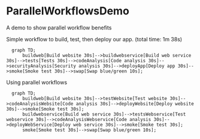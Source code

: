 # ParallelWorkflowsDemo
A demo to show parallel workflow benefits

Simple workflow to build, test, then deploy our app. (total time: 1m 38s)
```mermaid
  graph TD;
      buildweb[Build website 30s]-->buildwebservice[Build web service 30s]-->tests[Tests 30s]-->codeAnalysis[Code analysis 30s]-->securityAnalysis[Security analysis 30s]-->deployApp[Deploy app 30s]-->smoke[Smoke test 30s]-->swap[Swap blue/green 10s];
```

Using parallel workflows
```mermaid
  graph TD;
      buildweb[Build website 30s]-->testWebsite[Test website 30s]-->codeAnalysisWebsite[Code analysis 30s]-->deployWebsite[Deploy website 30s]-->smoke[Smoke test 30s];
      buildwebservice[Build web service 30s]-->testsWebservice[Test webservice 30s]-->codeAnalysisWebservice[Code analysis 30s]-->deployWebService[Deploy web service 30s]-->smoke[Smoke test 30s];
      smoke[Smoke test 30s]-->swap[Swap blue/green 10s];
```

